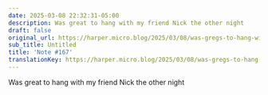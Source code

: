 ```yaml
---
date: 2025-03-08 22:32:31-05:00
description: Was great to hang with my friend Nick the other night
draft: false
original_url: https://harper.micro.blog/2025/03/08/was-gregs-to-hang-with.html
sub_title: Untitled
title: 'Note #167'
translationKey: https://harper.micro.blog/2025/03/08/was-gregs-to-hang-with.html
---
```


Was great to hang with my friend Nick the other night